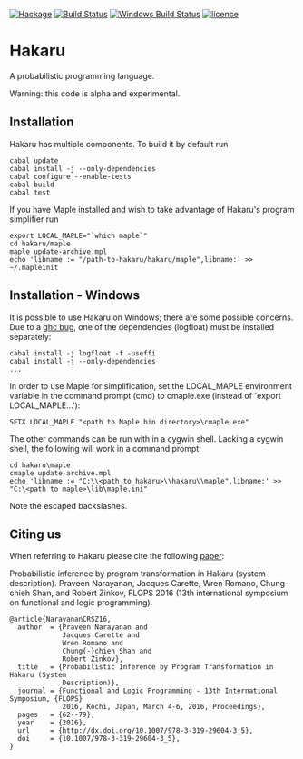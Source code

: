 [![Hackage](https://img.shields.io/hackage/v/hakaru.svg)](https://hackage.haskell.org/package/hakaru)
[![Build Status](https://travis-ci.org/hakaru-dev/hakaru.svg?branch=master)](https://travis-ci.org/hakaru-dev/hakaru)
[![Windows Build Status](https://ci.appveyor.com/api/projects/status/3dbdr2hjfk40x697?svg=true)](https://ci.appveyor.com/project/zaxtax/hakaru)
[![licence](http://img.shields.io/badge/licence-BSD-blue.svg?style=flat)](https://github.com/hakaru-dev/hakaru/blob/master/LICENSE)

Hakaru
======

A probabilistic programming language.

Warning: this code is alpha and experimental.

Installation
------------

Hakaru has multiple components. To build it by default run

    cabal update
    cabal install -j --only-dependencies
    cabal configure --enable-tests
    cabal build
    cabal test

If you have Maple installed and wish to take advantage
of Hakaru's program simplifier run

    export LOCAL_MAPLE="`which maple`"
    cd hakaru/maple
    maple update-archive.mpl
    echo 'libname := "/path-to-hakaru/hakaru/maple",libname:' >> ~/.mapleinit

Installation - Windows
------------

It is possible to use Hakaru on Windows; there are some possible concerns. Due to a
[ghc bug](https://ghc.haskell.org/trac/ghc/ticket/3242), one of the dependencies
(logfloat) must be installed separately:
  
    cabal install -j logfloat -f -useffi
    cabal install -j --only-dependencies
    ...

In order to use Maple for simplification, set the LOCAL_MAPLE environment
variable in the command prompt (cmd) to cmaple.exe (instead of `export LOCAL_MAPLE...'):

    SETX LOCAL_MAPLE "<path to Maple bin directory>\cmaple.exe"

The other commands can be run with in a cygwin shell. Lacking a cygwin shell,
the following will work in a command prompt: 

    cd hakaru\maple 
    cmaple update-archive.mpl
    echo 'libname := "C:\\<path to hakaru>\\hakaru\\maple",libname:' >> "C:\<path to maple>\lib\maple.ini"

Note the escaped backslashes.

Citing us
---------
When referring to Hakaru please cite the following [paper](http://homes.soic.indiana.edu/ccshan/rational/system.pdf):

Probabilistic inference by program transformation in Hakaru (system description).
Praveen Narayanan, Jacques Carette, Wren Romano, Chung-chieh Shan, and Robert Zinkov,
FLOPS 2016 (13th international symposium on functional and logic programming).

	@article{NarayananCRSZ16,
	  author  = {Praveen Narayanan and
			     Jacques Carette and
			     Wren Romano and
			     Chung{-}chieh Shan and
			     Robert Zinkov},
	  title   = {Probabilistic Inference by Program Transformation in Hakaru (System
			     Description)},
	  journal = {Functional and Logic Programming - 13th International Symposium, {FLOPS}
			     2016, Kochi, Japan, March 4-6, 2016, Proceedings},
	  pages   = {62--79},
	  year    = {2016},
	  url     = {http://dx.doi.org/10.1007/978-3-319-29604-3_5},
	  doi     = {10.1007/978-3-319-29604-3_5},
    }


